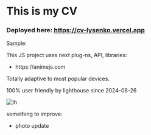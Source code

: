 # This is my CV

### Deployed here: https://cv-lysenko.vercel.app

<p>Sample:</p>

<p>This JS project uses next plug-ns, API, libraries:</p>
<ul>
<li>https://animejs.com</li>
</ul>

<p>Totally adaptive to most popular devices.</p>

<p>100% user friendly by lighthouse since 2024-08-26</p>

![lh](https://github.com/user-attachments/assets/e977b639-5586-4ee4-a092-b33e47424764)

<p>something to improve:</p>
<ul>
<li>photo update</li>
</ul>
